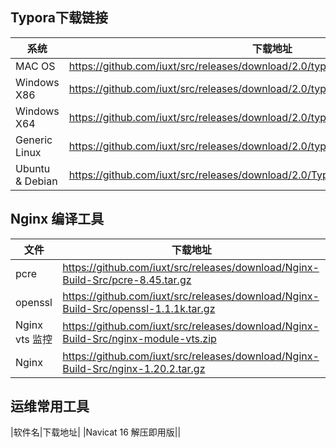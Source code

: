 ## Typora下载链接

| 系统            | 下载地址                                                                         |
| --------------- | -------------------------------------------------------------------------------- |
| MAC OS          | https://github.com/iuxt/src/releases/download/2.0/typora-0-11-18.dmg             |
| Windows X86     | https://github.com/iuxt/src/releases/download/2.0/typora-0-11-18.exe             |
| Windows X64     | https://github.com/iuxt/src/releases/download/2.0/typora-setup-x64_0.9.96.exe    |
| Generic Linux   | https://github.com/iuxt/src/releases/download/2.0/typora-0-11-18.tar.gz          |
| Ubuntu & Debian | https://github.com/iuxt/src/releases/download/2.0/Typora_Linux_0.11.18_amd64.deb |

## Nginx 编译工具

| 文件           | 下载地址                                                                            |
| -------------- | ----------------------------------------------------------------------------------- |
| pcre           | https://github.com/iuxt/src/releases/download/Nginx-Build-Src/pcre-8.45.tar.gz      |
| openssl        | https://github.com/iuxt/src/releases/download/Nginx-Build-Src/openssl-1.1.1k.tar.gz |
| Nginx vts 监控 | https://github.com/iuxt/src/releases/download/Nginx-Build-Src/nginx-module-vts.zip  |
| Nginx          | https://github.com/iuxt/src/releases/download/Nginx-Build-Src/nginx-1.20.2.tar.gz   |

## 运维常用工具

|软件名|下载地址|
|Navicat 16 解压即用版||